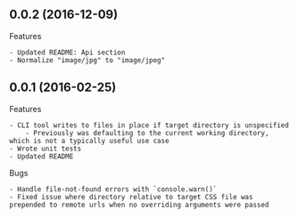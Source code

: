 ## 0.0.2 (2016-12-09)

Features

	- Updated README: Api section
	- Normalize "image/jpg" to "image/jpeg"




## 0.0.1 (2016-02-25)

Features

	- CLI tool writes to files in place if target directory is unspecified
		- Previously was defaulting to the current working directory, which is not a typically useful use case
	- Wrote unit tests
	- Updated README


Bugs

	- Handle file-not-found errors with `console.warn()`
	- Fixed issue where directory relative to target CSS file was prepended to remote urls when no overriding arguments were passed



